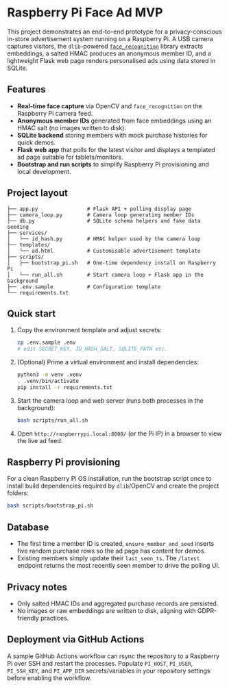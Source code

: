 # Raspberry Pi Face Ad MVP

This project demonstrates an end-to-end prototype for a privacy-conscious in-store advertisement system running on a Raspberry Pi. A USB camera captures visitors, the `dlib`-powered [`face_recognition`](https://github.com/ageitgey/face_recognition) library extracts embeddings, a salted HMAC produces an anonymous member ID, and a lightweight Flask web page renders personalised ads using data stored in SQLite.

## Features
- **Real-time face capture** via OpenCV and `face_recognition` on the Raspberry Pi camera feed.
- **Anonymous member IDs** generated from face embeddings using an HMAC salt (no images written to disk).
- **SQLite backend** storing members with mock purchase histories for quick demos.
- **Flask web app** that polls for the latest visitor and displays a templated ad page suitable for tablets/monitors.
- **Bootstrap and run scripts** to simplify Raspberry Pi provisioning and local development.

## Project layout
```
├── app.py                # Flask API + polling display page
├── camera_loop.py        # Camera loop generating member IDs
├── db.py                 # SQLite schema helpers and fake data seeding
├── services/
│   └── id_hash.py        # HMAC helper used by the camera loop
├── templates/
│   └── ad.html           # Customisable advertisement template
├── scripts/
│   ├── bootstrap_pi.sh   # One-time dependency install on Raspberry Pi
│   └── run_all.sh        # Start camera loop + Flask app in the background
├── .env.sample           # Configuration template
└── requirements.txt
```

## Quick start
1. Copy the environment template and adjust secrets:
   ```bash
   cp .env.sample .env
   # edit SECRET_KEY, ID_HASH_SALT, SQLITE_PATH etc.
   ```
2. (Optional) Prime a virtual environment and install dependencies:
   ```bash
   python3 -m venv .venv
   . .venv/bin/activate
   pip install -r requirements.txt
   ```
3. Start the camera loop and web server (runs both processes in the background):
   ```bash
   bash scripts/run_all.sh
   ```
4. Open `http://raspberrypi.local:8000/` (or the Pi IP) in a browser to view the live ad feed.

## Raspberry Pi provisioning
For a clean Raspberry Pi OS installation, run the bootstrap script once to install build dependencies required by `dlib`/OpenCV and create the project folders:
```bash
bash scripts/bootstrap_pi.sh
```

## Database
- The first time a member ID is created, `ensure_member_and_seed` inserts five random purchase rows so the ad page has content for demos.
- Existing members simply update their `last_seen_ts`. The `/latest` endpoint returns the most recently seen member to drive the polling UI.

## Privacy notes
- Only salted HMAC IDs and aggregated purchase records are persisted.
- No images or raw embeddings are written to disk, aligning with GDPR-friendly practices.

## Deployment via GitHub Actions
A sample GitHub Actions workflow can rsync the repository to a Raspberry Pi over SSH and restart the processes. Populate `PI_HOST`, `PI_USER`, `PI_SSH_KEY`, and `PI_APP_DIR` secrets/variables in your repository settings before enabling the workflow.
